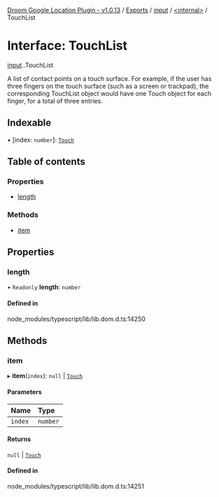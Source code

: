 [Droom Google Location Plugin - v1.0.13](../README.md) / [Exports](../modules.md) / [input](../modules/input.md) / [<internal\>](../modules/input._internal_.md) / TouchList

# Interface: TouchList

[input](../modules/input.md).[<internal>](../modules/input._internal_.md).TouchList

A list of contact points on a touch surface. For example, if the user has three fingers on the touch surface (such as a screen or trackpad), the corresponding TouchList object would have one Touch object for each finger, for a total of three entries.

## Indexable

▪ [index: `number`]: [`Touch`](../modules/input._internal_.md#touch)

## Table of contents

### Properties

- [length](input._internal_.TouchList.md#length)

### Methods

- [item](input._internal_.TouchList.md#item)

## Properties

### length

• `Readonly` **length**: `number`

#### Defined in

node_modules/typescript/lib/lib.dom.d.ts:14250

## Methods

### item

▸ **item**(`index`): ``null`` \| [`Touch`](../modules/input._internal_.md#touch)

#### Parameters

| Name | Type |
| :------ | :------ |
| `index` | `number` |

#### Returns

``null`` \| [`Touch`](../modules/input._internal_.md#touch)

#### Defined in

node_modules/typescript/lib/lib.dom.d.ts:14251
